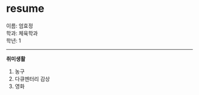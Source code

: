 resume
=========

이름: 엄효정  
학과: 체육학과  
학년: 1  

------------------------------
**취미생활**    
1. 농구  
2. 다큐멘터리 감상
3. 영화  
